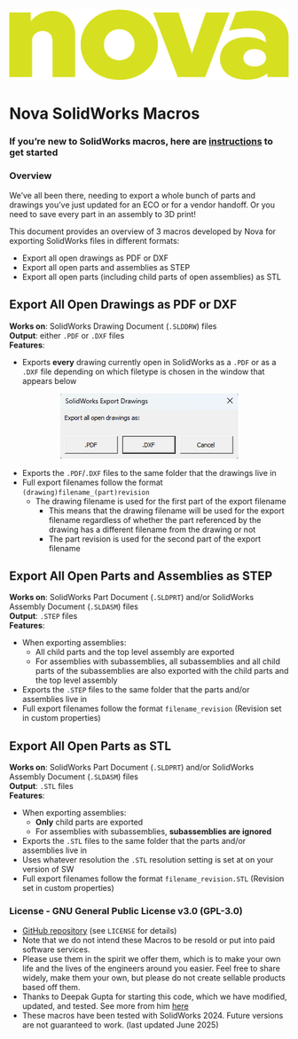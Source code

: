 ![](Nova.png)
# Nova SolidWorks Macros


### If you’re new to SolidWorks macros, here are [instructions](https://help.solidworks.com/2024/english/SolidWorks/sldworks/c_recording_playing_macros.htm?verRedirect=1) to get started

### Overview
We’ve all been there, needing to export a whole bunch of parts and drawings you’ve just updated for an ECO or for a vendor handoff. Or you need to save every part in an assembly to 3D print! 

This document provides an overview of 3 macros developed by Nova for exporting SolidWorks files in different formats:
- Export all open drawings as PDF or DXF
- Export all open parts and assemblies as STEP
- Export all open parts (including child parts of open assemblies) as STL


## Export All Open Drawings as PDF or DXF
**Works on**: SolidWorks Drawing Document (`.SLDDRW`) files\
**Output**: either `.PDF` or `.DXF` files\
**Features**:
- Exports **every** drawing currently open in SolidWorks as a `.PDF` or as a `.DXF` file depending on which filetype is chosen in the window that appears below

<p align="center">
  <img src="Export_Drawings.png"/>
</p>

- Exports the `.PDF`/`.DXF` files to the same folder that the drawings live in
- Full export filenames follow the format `(drawing)filename_(part)revision`
  - The drawing filename is used for the first part of the export filename
    - This means that the drawing filename will be used for the export filename regardless of whether the part referenced by the drawing has a different filename from the drawing or not
    - The part revision is used for the second part of the export filename


## Export All Open Parts and Assemblies as STEP
**Works on**: SolidWorks Part Document (`.SLDPRT`) and/or SolidWorks Assembly Document (`.SLDASM`) files\
**Output**: `.STEP` files\
**Features**:
- When exporting assemblies:
  - All child parts and the top level assembly are exported
  - For assemblies with subassemblies, all subassemblies and all child parts of the subassemblies are also exported with the child parts and the top level assembly
- Exports the `.STEP` files to the same folder that the parts and/or assemblies live in
- Full export filenames follow the format `filename_revision` (Revision set in custom properties)


## Export All Open Parts as STL
**Works on**: SolidWorks Part Document (`.SLDPRT`) and/or SolidWorks Assembly Document (`.SLDASM`) files\
**Output**: `.STL` files\
**Features**:
- When exporting assemblies:
  - **Only** child parts are exported
  - For assemblies with subassemblies, **subassemblies are ignored**
- Exports the `.STL` files to the same folder that the parts and/or assemblies live in
- Uses whatever resolution the `.STL` resolution setting is set at on your version of SW
- Full export filenames follow the format `filename_revision.STL` (Revision set in custom properties)

### License - GNU General Public License v3.0 (GPL-3.0)
- [GitHub repository](https://github.com/wearenova-design/Nova-Solidworks-Macros) (see `LICENSE` for details)
- Note that we do not intend these Macros to be resold or put into paid software services. 
- Please use them in the spirit we offer them, which is to make your own life and the lives of the engineers around you easier. Feel free to share widely, make them your own, but please do not create sellable products based off them.
- Thanks to Deepak Gupta for starting this code, which we have modified, updated, and tested. See more from him [here](https://gupta9665.wordpress.com/) 
- These macros have been tested with SolidWorks 2024. Future versions are not guaranteed to work. (last updated June 2025)